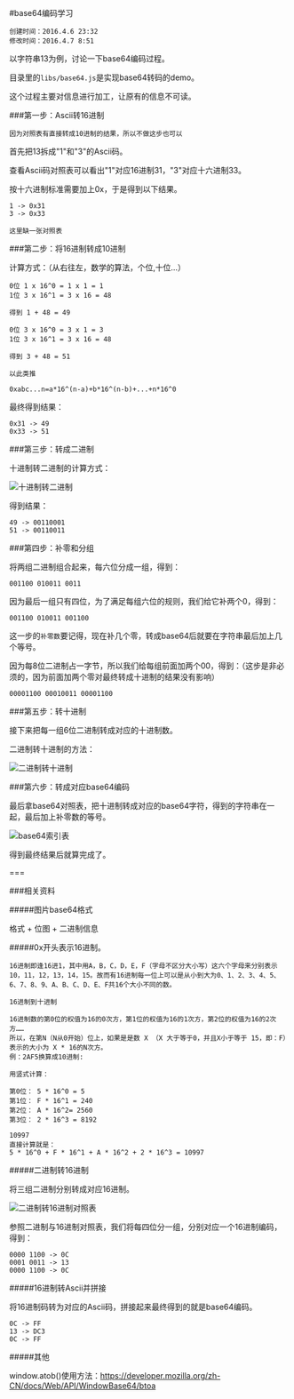 
#base64编码学习

	创建时间：2016.4.6 23:32
	修改时间：2016.4.7 8:51

以字符串13为例，讨论一下base64编码过程。

目录里的`libs/base64.js`是实现base64转码的demo。

这个过程主要对信息进行加工，让原有的信息不可读。

###第一步：Ascii转16进制

`因为对照表有直接转成10进制的结果，所以不做这步也可以`

首先把13拆成"1"和"3"的Ascii码。

查看Ascii码对照表可以看出"1"对应16进制31，"3"对应十六进制33。

按十六进制标准需要加上0x，于是得到以下结果。

```
1 -> 0x31
3 -> 0x33
```

`这里缺一张对照表`

###第二步：将16进制转成10进制

计算方式：（从右往左，数学的算法，个位,十位...）

```
0位 1 x 16^0 = 1 x 1 = 1
1位 3 x 16^1 = 3 x 16 = 48

得到 1 + 48 = 49

0位 3 x 16^0 = 3 x 1 = 3
1位 3 x 16^1 = 3 x 16 = 48

得到 3 + 48 = 51

以此类推

0xabc...n=a*16^(n-a)+b*16^(n-b)+...+n*16^0
````

最终得到结果：

```
0x31 -> 49
0x33 -> 51
```

###第三步：转成二进制

十进制转二进制的计算方式：

![十进制转二进制](https://raw.githubusercontent.com/shahouz/documentation/master/resources/1.png)

得到结果：

```
49 -> 00110001
51 -> 00110011
```

###第四步：补零和分组

将两组二进制组合起来，每六位分成一组，得到：

`001100 010011 0011`

因为最后一组只有四位，为了满足每组六位的规则，我们给它补两个0，得到：

`001100 010011 001100`

这一步的`补零数`要记得，现在补几个零，转成base64后就要在字符串最后加上几个等号。

因为每8位二进制占一字节，所以我们给每组前面加两个00，得到：（这步是非必须的，因为前面加两个零对最终转成十进制的结果没有影响）

`00001100 00010011 00001100`

###第五步：转十进制

接下来把每一组6位二进制转成对应的十进制数。

二进制转十进制的方法：

![二进制转十进制](https://raw.githubusercontent.com/shahouz/documentation/master/resources/4.png)

###第六步：转成对应base64编码

最后拿base64对照表，把十进制转成对应的base64字符，得到的字符串在一起，最后加上补零数的等号。

![base64索引表](https://raw.githubusercontent.com/shahouz/documentation/master/resources/3.png)

得到最终结果后就算完成了。

===

###相关资料

#####图片base64格式

格式 + 位图 + 二进制信息


#####0x开头表示16进制。

```
16进制即逢16进1，其中用A，B，C，D，E，F（字母不区分大小写）这六个字母来分别表示10，11，12，13，14，15。故而有16进制每一位上可以是从小到大为0、1、2、3、4、5、6、7、8、9、A、B、C、D、E、F共16个大小不同的数。

16进制到十进制

16进制数的第0位的权值为16的0次方，第1位的权值为16的1次方，第2位的权值为16的2次方……
所以，在第N（N从0开始）位上，如果是是数 X （X 大于等于0，并且X小于等于 15，即：F）表示的大小为 X * 16的N次方。
例：2AF5换算成10进制:

用竖式计算：

第0位： 5 * 16^0 = 5
第1位： F * 16^1 = 240
第2位： A * 16^2= 2560
第3位： 2 * 16^3 = 8192

10997
直接计算就是：
5 * 16^0 + F * 16^1 + A * 16^2 + 2 * 16^3 = 10997
```

#####二进制转16进制

将三组二进制分别转成对应16进制。

![二进制转16进制对照表](https://raw.githubusercontent.com/shahouz/documentation/master/resources/2.jpg)

参照二进制与16进制对照表，我们将每四位分一组，分别对应一个16进制编码，得到：

```
0000 1100 -> 0C
0001 0011 -> 13
0000 1100 -> 0C
```

#####16进制转Ascii并拼接

将16进制码转为对应的Ascii码，拼接起来最终得到的就是base64编码。

```
0C -> FF
13 -> DC3
0C -> FF
```

#####其他

window.atob()使用方法：https://developer.mozilla.org/zh-CN/docs/Web/API/WindowBase64/btoa
